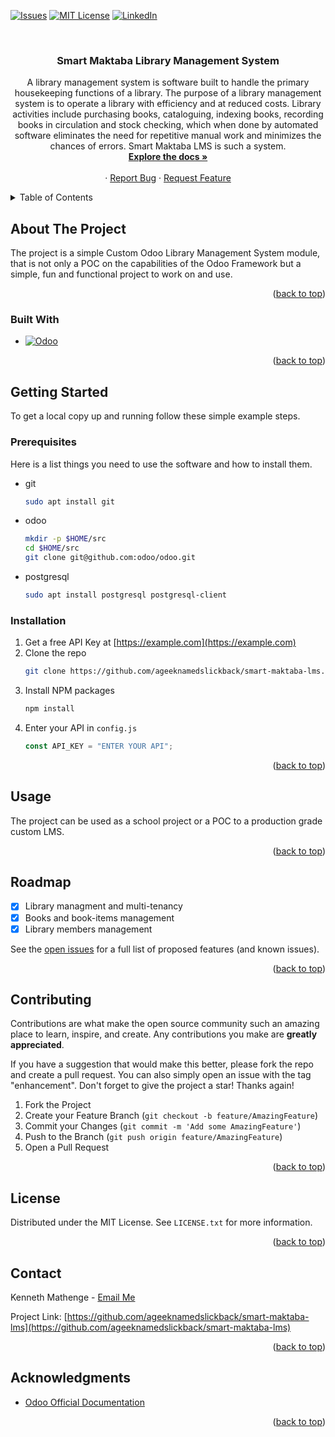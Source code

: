 <!-- Improved compatibility of back to top link -->

<a name="readme-top"></a>

<!-- PROJECT SHIELDS -->

[![Issues][issues-shield]][issues-url]
[![MIT License][license-shield]][license-url]
[![LinkedIn][linkedin-shield]][linkedin-url]

<!-- PROJECT LOGO -->
<br />
<div align="center">

<h3 align="center">Smart Maktaba Library Management System</h3>

  <p align="center">
    A library management system is software built to handle the primary housekeeping functions of a library. The purpose of a library management system is to operate 
    a library with efficiency and at reduced costs. Library activities include 
    purchasing books, cataloguing, indexing books, recording books in circulation and 
    stock checking, which when done by automated software eliminates the need for 
    repetitive manual work and minimizes the chances of errors. Smart Maktaba LMS is such a system.
    <br />
    <a href="https://github.com/ageeknamedslickback/smart-maktaba-lms"><strong>Explore the docs »</strong></a>
    <br />
    <br />
    ·
    <a href="https://github.com/ageeknamedslickback/smart-maktaba-lms/issues">Report Bug</a>
    ·
    <a href="https://github.com/ageeknamedslickback/smart-maktaba-lms/issues">Request Feature</a>
  </p>
</div>

<!-- TABLE OF CONTENTS -->
<details>
  <summary>Table of Contents</summary>
  <ol>
    <li>
      <a href="#about-the-project">About The Project</a>
      <ul>
        <li><a href="#built-with">Built With</a></li>
      </ul>
    </li>
    <li>
      <a href="#getting-started">Getting Started</a>
      <ul>
        <li><a href="#prerequisites">Prerequisites</a></li>
        <li><a href="#installation">Installation</a></li>
      </ul>
    </li>
    <li><a href="#usage">Usage</a></li>
    <li><a href="#roadmap">Roadmap</a></li>
    <li><a href="#contributing">Contributing</a></li>
    <li><a href="#license">License</a></li>
    <li><a href="#contact">Contact</a></li>
    <li><a href="#acknowledgments">Acknowledgments</a></li>
  </ol>
</details>

<!-- ABOUT THE PROJECT -->

## About The Project

<!-- [![Product Name Screen Shot][product-screenshot]](https://example.com) -->

The project is a simple Custom Odoo Library Management System module, that is not only a POC on the
capabilities of the Odoo Framework but a simple, fun and functional project to work on and use.

<p align="right">(<a href="#readme-top">back to top</a>)</p>

### Built With

- [![Odoo][odoo-python]][odoo-url]

<p align="right">(<a href="#readme-top">back to top</a>)</p>

<!-- GETTING STARTED -->

## Getting Started

To get a local copy up and running follow these simple example steps.

### Prerequisites

Here is a list things you need to use the software and how to install them.

- git

  ```sh
  sudo apt install git
  ```

- odoo

  ```sh
  mkdir -p $HOME/src
  cd $HOME/src
  git clone git@github.com:odoo/odoo.git
  ```

- postgresql
  ```sh
  sudo apt install postgresql postgresql-client
  ```

### Installation

1. Get a free API Key at [https://example.com](https://example.com)
2. Clone the repo
   ```sh
   git clone https://github.com/ageeknamedslickback/smart-maktaba-lms.git
   ```
3. Install NPM packages
   ```sh
   npm install
   ```
4. Enter your API in `config.js`
   ```js
   const API_KEY = "ENTER YOUR API";
   ```

<p align="right">(<a href="#readme-top">back to top</a>)</p>

<!-- USAGE EXAMPLES -->

## Usage

The project can be used as a school project or a POC to a production grade custom LMS.

<p align="right">(<a href="#readme-top">back to top</a>)</p>

<!-- ROADMAP -->

## Roadmap

- [x] Library managment and multi-tenancy
- [x] Books and book-items management
- [x] Library members management

See the [open issues](https://github.com/ageeknamedslickback/smart-maktaba-lms/issues) for a full list of proposed features (and known issues).

<p align="right">(<a href="#readme-top">back to top</a>)</p>

<!-- CONTRIBUTING -->

## Contributing

Contributions are what make the open source community such an amazing place to learn, inspire, and create. Any contributions you make are **greatly appreciated**.

If you have a suggestion that would make this better, please fork the repo and create a pull request. You can also simply open an issue with the tag "enhancement".
Don't forget to give the project a star! Thanks again!

1. Fork the Project
2. Create your Feature Branch (`git checkout -b feature/AmazingFeature`)
3. Commit your Changes (`git commit -m 'Add some AmazingFeature'`)
4. Push to the Branch (`git push origin feature/AmazingFeature`)
5. Open a Pull Request

<p align="right">(<a href="#readme-top">back to top</a>)</p>

<!-- LICENSE -->

## License

Distributed under the MIT License. See `LICENSE.txt` for more information.

<p align="right">(<a href="#readme-top">back to top</a>)</p>

<!-- CONTACT -->

## Contact

Kenneth Mathenge - [Email Me](ken.mathenge@gmail.com)

Project Link: [https://github.com/ageeknamedslickback/smart-maktaba-lms](https://github.com/ageeknamedslickback/smart-maktaba-lms)

<p align="right">(<a href="#readme-top">back to top</a>)</p>

<!-- ACKNOWLEDGMENTS -->

## Acknowledgments

- [Odoo Official Documentation](https://www.odoo.com/documentation/16.0/)

<p align="right">(<a href="#readme-top">back to top</a>)</p>

<!-- MARKDOWN LINKS & IMAGES -->
<!-- https://www.markdownguide.org/basic-syntax/#reference-style-links -->

[issues-shield]: https://img.shields.io/github/issues/github_username/repo_name.svg?style=for-the-badge
[issues-url]: https://github.com/ageeknamedslickback/smart-maktaba-lms/issues
[license-shield]: https://img.shields.io/github/license/github_username/repo_name.svg?style=for-the-badge
[license-url]: https://github.com/ageeknamedslickback/smart-maktaba-lms/blob/master/LICENSE.txt
[linkedin-shield]: https://img.shields.io/badge/-LinkedIn-black.svg?style=for-the-badge&logo=linkedin&colorB=555
[linkedin-url]: https://linkedin.com/in/kenmathenge
[product-screenshot]: images/screenshot.png
[odoo-python]: https://img.shields.io/badge/python-3670A0?style=for-the-badge&logo=python&logoColor=ffdd54
[odoo-url]: https://www.odoo.com/documentation/16.0/
